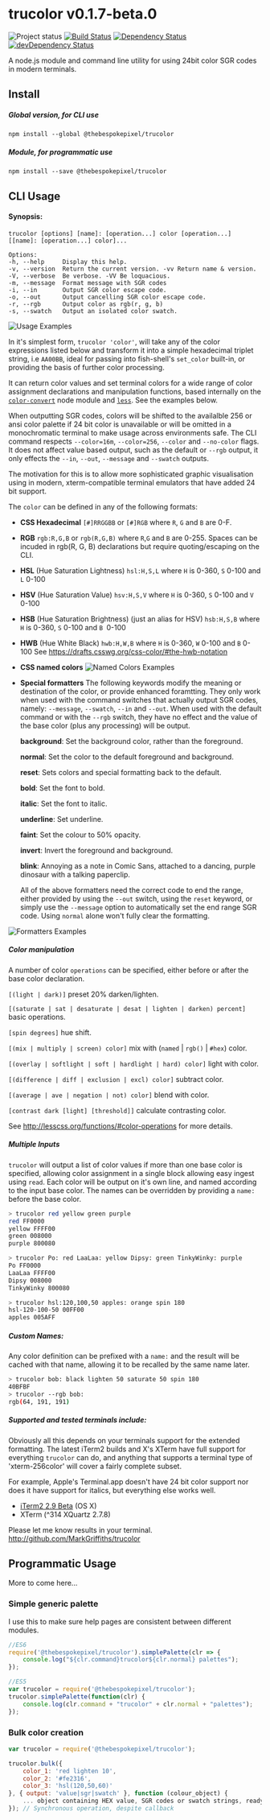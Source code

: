 # trucolor v0.1.7-beta.0
![Project status](http://img.shields.io/badge/status-beta-blue.svg?style=flat) [![Build Status](http://img.shields.io/travis/MarkGriffiths/trucolor.svg?style=flat)](https://travis-ci.org/MarkGriffiths/trucolor) [![Dependency Status](http://img.shields.io/david/MarkGriffiths/trucolor.svg?style=flat)](https://david-dm.org/MarkGriffiths/trucolor) [![devDependency Status](http://img.shields.io/david/dev/MarkGriffiths/trucolor.svg?style=flat)](https://david-dm.org/MarkGriffiths/trucolor#info=devDependencies)

A node.js module and command line utility for using 24bit color SGR codes in modern terminals.

## Install
##### Global version, for CLI use
`npm install --global @thebespokepixel/trucolor`

##### Module, for programmatic use
`npm install --save @thebespokepixel/trucolor`

## CLI Usage
#### Synopsis:
```text
trucolor [options] [name]: [operation...] color [operation...] [[name]: [operation...] color]...

Options:
-h, --help     Display this help.
-v, --version  Return the current version. -vv Return name & version.
-V, --verbose  Be verbose. -VV Be loquacious.                        
-m, --message  Format message with SGR codes
-i, --in       Output SGR color escape code.                         
-o, --out      Output cancelling SGR color escape code.              
-r, --rgb      Output color as rgb(r, g, b)                          
-s, --swatch   Output an isolated color swatch.
```

![Usage Examples](http://markgriffiths.github.io/projects/trucolor/example.png)

In it's simplest form, `trucolor 'color'`, will take any of the color expressions listed below and transform it into a simple hexadecimal triplet string, i.e `AA00BB`, ideal for passing into fish-shell's `set_color` built-in, or providing the basis of further color processing.

It can return color values and set terminal colors for a wide range of color assignment declarations and manipulation functions, based internally on the [`color-convert`](https://github.com/Qix-/color-convert) node module and [`less`](http://lesscss.org). See the examples below.

When outputting SGR codes, colors will be shifted to the availalble 256 or ansi color palette if 24 bit color is unavailable or will be omitted in a monochromatic terminal to make usage across environments safe. The CLI command respects `--color=16m`, `--color=256`, `--color` and `--no-color` flags. It does not affect value based output, such as the default or `--rgb` output, it only effects the `--in`, `--out`, `--message` and `--swatch` outputs.

The motivation for this is to allow more sophisticated graphic visualisation using in modern, xterm-compatible terminal emulators that have added 24 bit support.

The `color` can be defined in any of the following formats:

- __CSS Hexadecimal__
`[#]RRGGBB` or `[#]RGB` where `R`, `G` and `B` are 0-F.

- __RGB__
`rgb:R,G,B` or `rgb(R,G,B)` where `R`,`G` and `B` are 0-255. Spaces can be incuded in rgb(R, G, B) declarations but require quoting/escaping on the CLI.

- __HSL__ (Hue Saturation Lightness)
`hsl:H,S,L` where `H` is 0-360, `S` 0-100 and `L` 0-100

- __HSV__ (Hue Saturation Value)
`hsv:H,S,V` where `H` is 0-360, `S` 0-100 and `V `0-100

- __HSB__ (Hue Saturation Brightness) (just an alias for HSV)
`hsb:H,S,B` where `H` is 0-360, `S` 0-100 and `B `0-100

- __HWB__ (Hue White Black)
`hwb:H,W,B` where `H` is 0-360, `W` 0-100 and `B` 0-100
See https://drafts.csswg.org/css-color/#the-hwb-notation

- __CSS named colors__
![Named Colors Examples](http://markgriffiths.github.io/projects/trucolor/named.png)

- __Special formatters__
The following keywords modify the meaning or destination of the color, or provide enhanced foramtting. They only work when used with the command switches that actually output SGR codes, namely: `--message`, `--swatch`, `--in` and `--out`. When used with the default command or with the `--rgb` switch, they have no effect and the value of the base color (plus any processing) will be output.

	__background__: Set the background color, rather than the foreground.

	__normal__: Set the color to the default foreground and background.

	__reset__: Sets colors and special formatting back to the default.

	__bold__: Set the font to bold.

	__italic__: Set the font to italic.

	__underline__: Set underline.

	__faint__: Set the colour to 50% opacity.

	__invert__: Invert the foreground and background.

	__blink__: Annoying as a note in Comic Sans, attached to a dancing, purple dinosaur with a talking paperclip.

	All of the above formatters need the correct code to end the range, either provided by using the `--out` switch,
	using the `reset` keyword, or simply use the `--message` option to automatically set the end range SGR code. Using
	`normal` alone won't fully clear the formatting.

![Formatters Examples](http://markgriffiths.github.io/projects/trucolor/formatters.png)

##### Color manipulation

A number of color `operations` can be specified, either before or after the base color declaration.

`[(light | dark)]` preset 20% darken/lighten.

`[(saturate | sat | desaturate | desat | lighten | darken) percent]` basic operations.

`[spin degrees]` hue shift.

`[(mix | multiply | screen) color]` mix with (`named` | `rgb()` | `#hex`) color.

`[(overlay | softlight | soft | hardlight | hard) color]` light with color.

`[(difference | diff | exclusion | excl) color]` subtract color.

`[(average | ave | negation | not) color]` blend with color.

`[contrast dark [light] [threshold]]` calculate contrasting color.

See http://lesscss.org/functions/#color-operations for more details.

##### Multiple Inputs
`trucolor` will output a list of color values if more than one base color is specified, allowing color assignment in a single block allowing easy ingest using `read`. Each color will be output on it's own line, and named according to the input base color. The names can be overridden by providing a `name:` before the base color.

```sh
> trucolor red yellow green purple
red FF0000
yellow FFFF00
green 008000
purple 800080

> trucolor Po: red LaaLaa: yellow Dipsy: green TinkyWinky: purple
Po FF0000
LaaLaa FFFF00
Dipsy 008000
TinkyWinky 800080

> trucolor hsl:120,100,50 apples: orange spin 180
hsl-120-100-50 00FF00
apples 005AFF
```

##### Custom Names:
Any color definition can be prefixed with a `name:` and the result will be cached with that name, allowing it to be recalled by the same name later.

```sh
> trucolor bob: black lighten 50 saturate 50 spin 180
40BFBF
> trucolor --rgb bob:
rgb(64, 191, 191)
```

##### Supported and tested terminals include:
Obviously all this depends on your terminals support for the extended formatting. The latest iTerm2 builds and X's XTerm have full support for everything `trucolor` can do, and anything that supports a terminal type of 'xterm-256color' will cover a fairly complete subset.

For example, Apple's Terminal.app doesn't have 24 bit color support nor does it have support for italics, but everything else works well.

- [iTerm2 2.9 Beta](https://iterm2.com/downloads.html) (OS X)
-  XTerm (^314 XQuartz 2.7.8)

Please let me know results in your terminal. http://github.com/MarkGriffiths/trucolor

## Programmatic Usage

More to come here...

### Simple generic palette

I use this to make sure help pages are consistent between different modules.

```javascript
//ES6
require('@thebespokepixel/trucolor').simplePalette(clr => {
	console.log("${clr.command}trucolor${clr.normal} palettes");
});

//ES5
var trucolor = require('@thebespokepixel/trucolor');
trucolor.simplePalette(function(clr) {
	console.log(clr.command + "trucolor" + clr.normal + "palettes");
});

```

### Bulk color creation

```javascript
var trucolor = require('@thebespokepixel/trucolor');

trucolor.bulk({
	color_1: 'red lighten 10',
	color_2: '#fe2316',
	color_3: 'hsl(120,50,60)'
}, { output: 'value|sgr|swatch' }, function (colour_object) {
	... object containing HEX value, SGR codes or swatch strings, ready to write to stdio streams ...
}); // Synchronous operation, despite callback
```

